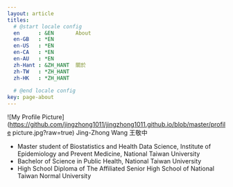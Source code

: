 ```yaml
---
layout: article
titles:
  # @start locale config
  en      : &EN       About
  en-GB   : *EN
  en-US   : *EN
  en-CA   : *EN
  en-AU   : *EN
  zh-Hant : &ZH_HANT  關於
  zh-TW   : *ZH_HANT
  zh-HK   : *ZH_HANT
 
  # @end locale config
key: page-about
---
```


![My Profile Picture](https://github.com/jingzhong1011/jingzhong1011.github.io/blob/master/profile picture.jpg?raw=true)
Jing-Zhong Wang 王敬中

- Master student of Biostatistics and Health Data Science, Institute of Epidemiology and Prevent Medicine, National Taiwan University
- Bachelor of Science in Public Health, National Taiwan University
- High School Diploma of The Affiliated Senior High School of National Taiwan Normal University